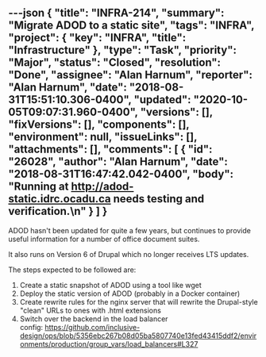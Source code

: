 ---json
{
  "title": "INFRA-214",
  "summary": "Migrate ADOD to a static site",
  "tags": "INFRA",
  "project": {
    "key": "INFRA",
    "title": "Infrastructure"
  },
  "type": "Task",
  "priority": "Major",
  "status": "Closed",
  "resolution": "Done",
  "assignee": "Alan Harnum",
  "reporter": "Alan Harnum",
  "date": "2018-08-31T15:51:10.306-0400",
  "updated": "2020-10-05T09:07:31.960-0400",
  "versions": [],
  "fixVersions": [],
  "components": [],
  "environment": null,
  "issueLinks": [],
  "attachments": [],
  "comments": [
    {
      "id": "26028",
      "author": "Alan Harnum",
      "date": "2018-08-31T16:47:42.042-0400",
      "body": "Running at <http://adod-static.idrc.ocadu.ca> needs testing and verification.\n"
    }
  ]
}
---
ADOD hasn't been updated for quite a few years, but continues to provide useful information for a number of office document suites.

It also runs on Version 6 of Drupal which no longer receives LTS updates.

The steps expected to be followed are:

1. Create a static snapshot of ADOD using a tool like wget
2. Deploy the static version of ADOD (probably in a Docker container)
3. Create rewrite rules for the nginx server that will rewrite the Drupal-style "clean" URLs to ones with .html extensions
4. Switch over the backend in the load balancer config: <https://github.com/inclusive-design/ops/blob/5356ebc267b08d05ba5807740e13fed43415ddf2/environments/production/group_vars/load_balancers#L327>

        